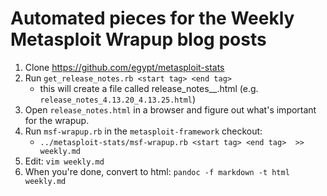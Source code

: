 # Automated pieces for the Weekly Metasploit Wrapup blog posts

1. Clone https://github.com/egypt/metasploit-stats 
1. Run `get_release_notes.rb <start tag> <end tag>`
   * this will create a file called release_notes_<tag>_<tag>.html (e.g. `release_notes_4.13.20_4.13.25.html`)
1. Open `release_notes.html` in a browser and figure out what's important for the wrapup.
1. Run `msf-wrapup.rb` in the `metasploit-framework` checkout:
   * `../metasploit-stats/msf-wrapup.rb <start tag> <end tag>  >> weekly.md`
1. Edit: `vim weekly.md`
1. When you're done, convert to html: `pandoc -f markdown -t html weekly.md`
